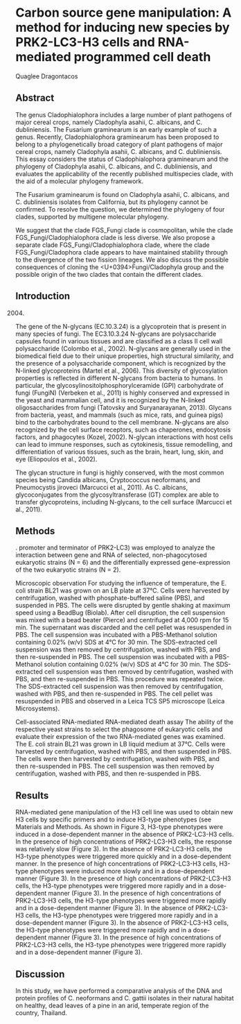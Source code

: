 # Carbon source gene manipulation: A method for inducing new species by PRK2-LC3-H3 cells and RNA-mediated programmed cell death
Quaglee Dragontacos


## Abstract
The genus Cladophialophora includes a large number of plant pathogens of major cereal crops, namely Cladophyla asahii, C. albicans, and C. dubliniensis. The Fusarium graminearum is an early example of such a genus. Recently, Cladophialophora graminearum has been proposed to belong to a phylogenetically broad category of plant pathogens of major cereal crops, namely Cladophyla asahii, C. albicans, and C. dubliniensis. This essay considers the status of Cladophialophora graminearum and the phylogeny of Cladophyla asahii, C. albicans, and C. dubliniensis, and evaluates the applicability of the recently published multispecies clade, with the aid of a molecular phylogeny framework.

The Fusarium graminearum is found on Cladophyla asahii, C. albicans, and C. dubliniensis isolates from California, but its phylogeny cannot be confirmed. To resolve the question, we determined the phylogeny of four clades, supported by multigene molecular phylogeny.

We suggest that the clade FGS_Fungi clade is cosmopolitan, while the clade FGS_Fungi/Cladophialophora clade is less diverse. We also propose a separate clade FGS_Fungi/Cladophialophora clade, where the clade FGS_Fungi/Cladophora clade appears to have maintained stability through to the divergence of the two fission lineages. We also discuss the possible consequences of cloning the <U+0394>Fungi/Cladophyla group and the possible origin of the two clades that contain the different clades.


## Introduction
 2004)

The gene of the N-glycans (EC.10.3.24) is a glycoprotein that is present in many species of fungi. The EC3.10.3.24 N-glycans are polysaccharide capsules found in various tissues and are classified as a class II cell wall polysaccharide (Colombo et al., 2002). N-glycans are generally used in the biomedical field due to their unique properties, high structural similarity, and the presence of a polysaccharide component, which is recognized by the N-linked glycoproteins (Martel et al., 2006). This diversity of glycosylation properties is reflected in different N-glycans from bacteria to humans. In particular, the glycosylinositolphosphorylceramide (GPI) carbohydrate of fungi (FungiN) (Verbeken et al., 2011) is highly conserved and expressed in the yeast and mammalian cell, and it is recognized by the N-linked oligosaccharides from fungi (Tatovsky and Suryanarayanan, 2013). Glycans from bacteria, yeast, and mammals (such as mice, rats, and guinea pigs) bind to the carbohydrates bound to the cell membrane. N-glycans are also recognized by the cell surface receptors, such as chaperones, endocytosis factors, and phagocytes (Kozel, 2002). N-glycan interactions with host cells can lead to immune responses, such as cytokinesis, tissue remodelling, and differentiation of various tissues, such as the brain, heart, lung, skin, and eye (Eliopoulos et al., 2002).

The glycan structure in fungi is highly conserved, with the most common species being Candida albicans, Cryptococcus neoformans, and Pneumocystis jiroveci (Marcucci et al., 2011). As C. albicans, glycoconjugates from the glycosyltransferase (GT) complex are able to transfer glycoproteins, including N-glycans, to the cell surface (Marcucci et al., 2011).


## Methods
. promoter and terminator of PRK2-LC3) was employed to analyze the interaction between gene and RNA of selected, non-phagocytosed eukaryotic strains (N = 6) and the differentially expressed gene-expression of the two eukaryotic strains (N = 2).

Microscopic observation
For studying the influence of temperature, the E. coli strain BL21 was grown on an LB plate at 37°C. Cells were harvested by centrifugation, washed with phosphate-buffered saline (PBS), and suspended in PBS. The cells were disrupted by gentle shaking at maximum speed using a BeadBug (Biolab). After cell disruption, the cell suspension was mixed with a bead beater (Pierce) and centrifuged at 4,000 rpm for 15 min. The supernatant was discarded and the cell pellet was resuspended in PBS. The cell suspension was incubated with a PBS-Methanol solution containing 0.02% (w/v) SDS at 4°C for 30 min. The SDS-extracted cell suspension was then removed by centrifugation, washed with PBS, and then re-suspended in PBS. The cell suspension was incubated with a PBS-Methanol solution containing 0.02% (w/v) SDS at 4°C for 30 min. The SDS-extracted cell suspension was then removed by centrifugation, washed with PBS, and then re-suspended in PBS. This procedure was repeated twice. The SDS-extracted cell suspension was then removed by centrifugation, washed with PBS, and then re-suspended in PBS. The cell pellet was resuspended in PBS and observed in a Leica TCS SP5 microscope (Leica Microsystems).

Cell-associated RNA-mediated RNA-mediated death assay
The ability of the respective yeast strains to select the phagosome of eukaryotic cells and evaluate their expression of the two RNA-mediated genes was examined. The E. coli strain BL21 was grown in LB liquid medium at 37°C. Cells were harvested by centrifugation, washed with PBS, and then suspended in PBS. The cells were then harvested by centrifugation, washed with PBS, and then re-suspended in PBS. The cell suspension was then removed by centrifugation, washed with PBS, and then re-suspended in PBS.


## Results
RNA-mediated gene manipulation of the H3 cell line was used to obtain new H3 cells by specific primers and to induce H3-type phenotypes (see Materials and Methods. As shown in Figure 3, H3-type phenotypes were induced in a dose-dependent manner in the absence of PRK2-LC3-H3 cells. In the presence of high concentrations of PRK2-LC3-H3 cells, the response was relatively slow (Figure 3). In the absence of PRK2-LC3-H3 cells, the H3-type phenotypes were triggered more quickly and in a dose-dependent manner. In the presence of high concentrations of PRK2-LC3-H3 cells, H3-type phenotypes were induced more slowly and in a dose-dependent manner (Figure 3). In the presence of high concentrations of PRK2-LC3-H3 cells, the H3-type phenotypes were triggered more rapidly and in a dose-dependent manner (Figure 3). In the presence of high concentrations of PRK2-LC3-H3 cells, the H3-type phenotypes were triggered more rapidly and in a dose-dependent manner (Figure 3). In the absence of PRK2-LC3-H3 cells, the H3-type phenotypes were triggered more rapidly and in a dose-dependent manner (Figure 3). In the absence of PRK2-LC3-H3 cells, the H3-type phenotypes were triggered more rapidly and in a dose-dependent manner (Figure 3). In the presence of high concentrations of PRK2-LC3-H3 cells, the H3-type phenotypes were triggered more rapidly and in a dose-dependent manner (Figure 3).


## Discussion
In this study, we have performed a comparative analysis of the DNA and protein profiles of C. neoformans and C. gattii isolates in their natural habitat on healthy, dead leaves of a pine in an arid, temperate region of the country, Thailand.
